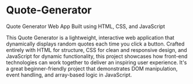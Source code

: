 # Quote-Generator

Quote Generator Web App
Built using HTML, CSS, and JavaScript

This Quote Generator is a lightweight, interactive web application that dynamically displays random quotes each time you click a button. Crafted entirely with HTML for structure, CSS for clean and responsive design, and JavaScript for dynamic functionality, this project showcases how front-end technologies can work together to deliver an inspiring user experience. It's a great beginner-friendly project that demonstrates DOM manipulation, event handling, and array-based logic in JavaScript.
